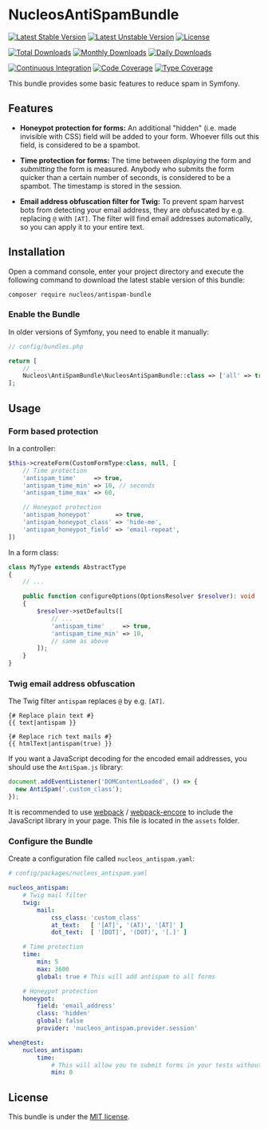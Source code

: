 NucleosAntiSpamBundle
=====================
[![Latest Stable Version](https://poser.pugx.org/nucleos/antispam-bundle/v/stable)](https://packagist.org/packages/nucleos/antispam-bundle)
[![Latest Unstable Version](https://poser.pugx.org/nucleos/antispam-bundle/v/unstable)](https://packagist.org/packages/nucleos/antispam-bundle)
[![License](https://poser.pugx.org/nucleos/antispam-bundle/license)](LICENSE.md)

[![Total Downloads](https://poser.pugx.org/nucleos/antispam-bundle/downloads)](https://packagist.org/packages/nucleos/antispam-bundle)
[![Monthly Downloads](https://poser.pugx.org/nucleos/antispam-bundle/d/monthly)](https://packagist.org/packages/nucleos/antispam-bundle)
[![Daily Downloads](https://poser.pugx.org/nucleos/antispam-bundle/d/daily)](https://packagist.org/packages/nucleos/antispam-bundle)

[![Continuous Integration](https://github.com/nucleos/NucleosAntiSpamBundle/workflows/Continuous%20Integration/badge.svg?event=push)](https://github.com/nucleos/NucleosAntiSpamBundle/actions?query=workflow%3A"Continuous+Integration"+event%3Apush)
[![Code Coverage](https://codecov.io/gh/nucleos/NucleosAntiSpamBundle/graph/badge.svg)](https://codecov.io/gh/nucleos/NucleosAntiSpamBundle)
[![Type Coverage](https://shepherd.dev/github/nucleos/NucleosAntiSpamBundle/coverage.svg)](https://shepherd.dev/github/nucleos/NucleosAntiSpamBundle)

This bundle provides some basic features to reduce spam in Symfony.

## Features

* **Honeypot protection for forms:** An additional "hidden" (i.e. made invisible with CSS) field will be added to your form. Whoever fills out this field, is considered to be a spambot.

* **Time protection for forms:** The time between *displaying* the form and *submitting* the form is measured. Anybody who submits the form quicker than a certain number of seconds, is considered to be a spambot. The timestamp is stored in the session.

* **Email address obfuscation filter for Twig:** To prevent spam harvest bots from detecting your email address, they are obfuscated by e.g. replacing `@` with `[AT]`. The filter will find email addresses automatically, so you can apply it to your entire text.

## Installation

Open a command console, enter your project directory and execute the following command to download the latest stable version of this bundle:

```
composer require nucleos/antispam-bundle
```

### Enable the Bundle

In older versions of Symfony, you need to enable it manually:

```php
// config/bundles.php

return [
    // ...
    Nucleos\AntiSpamBundle\NucleosAntiSpamBundle::class => ['all' => true],
];
```

## Usage

### Form based protection

In a controller:

```php
$this->createForm(CustomFormType:class, null, [
    // Time protection
    'antispam_time'     => true,
    'antispam_time_min' => 10, // seconds
    'antispam_time_max' => 60,

    // Honeypot protection
    'antispam_honeypot'       => true,
    'antispam_honeypot_class' => 'hide-me',
    'antispam_honeypot_field' => 'email-repeat',
])
```

In a form class:

```php
class MyType extends AbstractType
{
    // ...

    public function configureOptions(OptionsResolver $resolver): void
    {
        $resolver->setDefaults([
            // ...
            'antispam_time'     => true,
            'antispam_time_min' => 10,
            // same as above
        ]);
    }
}
```

### Twig email address obfuscation

The Twig filter `antispam` replaces `@` by e.g. `[AT]`.

```twig
{# Replace plain text #}
{{ text|antispam }}

{# Replace rich text mails #}
{{ htmlText|antispam(true) }}
```

If you want a JavaScript decoding for the encoded email addresses, you should use the `AntiSpam.js` library:

```javascript
document.addEventListener('DOMContentLoaded', () => {
  new AntiSpam('.custom_class');
});
```

It is recommended to use [webpack](https://webpack.js.org/) / [webpack-encore](https://github.com/symfony/webpack-encore)
to include the JavaScript library in your page. This file is located in the `assets` folder.

### Configure the Bundle

Create a configuration file called `nucleos_antispam.yaml`:

```yaml
# config/packages/nucleos_antispam.yaml

nucleos_antispam:
    # Twig mail filter
    twig:
        mail:
            css_class: 'custom_class'
            at_text:   [ '[AT]', '(AT)', '[ÄT]' ]
            dot_text:  [ '[DOT]', '(DOT)', '[.]' ]

    # Time protection
    time:
        min: 5
        max: 3600
        global: true # This will add antispam to all forms

    # Honeypot protection
    honeypot:
        field: 'email_address'
        class: 'hidden'
        global: false
        provider: 'nucleos_antispam.provider.session'

when@test:
    nucleos_antispam:
        time:
            # This will allow you to submit forms in your tests without having to fake the wait
            min: 0
```

## License

This bundle is under the [MIT license](LICENSE.md).
